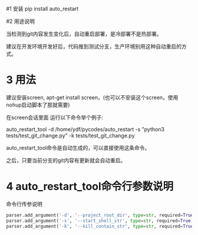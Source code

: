 #1 安装 pip install auto_restart


#2  用途说明

当检测到git内容发生变化后，自动重启部署，是冷部署不是热部署。

建议在开发环境开发好后，代码推到测试分支，生产环境别用这种自动重启的方式。


# 3 用法
建议安装screen, apt-get install screen，(也可以不安装这个screen，使用nohup启动脚本了那就需要)

在screen会话里面 运行以下命令举个例子:


auto_restart_tool -d /home/ydf/pycodes/auto_restart  -s  "python3  tests/test_git_change.py" -k tests/test_git_change.py

auto_restart_tool命令是自动生成的，可以直接使用这条命令。

之后，只要当前分支的git内容有更新就会自动重启。


# 4 auto_restart_tool命令行参数说明
命令行传参说明
```python
parser.add_argument('-d', '--project_root_dir', type=str, required=True)  # 你的项目的根目录
parser.add_argument('-s', '--start_shell_str', type=str, required=True)   # 启动命令，
parser.add_argument('-k', '--kill_contain_str', type=str, required=True)   # 杀死老进程，当字符串包含这个时候就当做老进程杀死。
```
